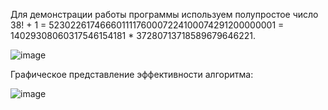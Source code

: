 Для демонстрации работы программы используем полупростое число 38! + 1 = 523022617466601111760007224100074291200000001 = 14029308060317546154181 * 37280713718589679646221.

![image](https://user-images.githubusercontent.com/14346218/123394706-19dbf680-d5a8-11eb-8b07-9b3c617c876a.png)

Графическое представление эффективности алгоритма:

![image](https://user-images.githubusercontent.com/14346218/123401153-2e6fbd00-d5af-11eb-9f3b-9f12c1d5b8eb.png)

